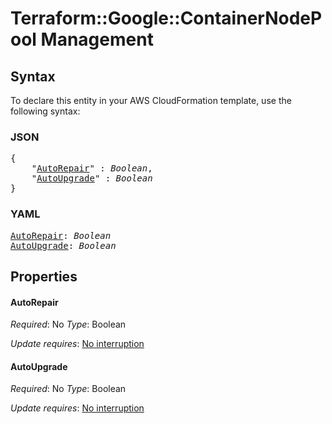 # Terraform::Google::ContainerNodePool Management

## Syntax

To declare this entity in your AWS CloudFormation template, use the following syntax:

### JSON

<pre>
{
    "<a href="#autorepair" title="AutoRepair">AutoRepair</a>" : <i>Boolean</i>,
    "<a href="#autoupgrade" title="AutoUpgrade">AutoUpgrade</a>" : <i>Boolean</i>
}
</pre>

### YAML

<pre>
<a href="#autorepair" title="AutoRepair">AutoRepair</a>: <i>Boolean</i>
<a href="#autoupgrade" title="AutoUpgrade">AutoUpgrade</a>: <i>Boolean</i>
</pre>

## Properties

#### AutoRepair

_Required_: No
_Type_: Boolean

_Update requires_: [No interruption](https://docs.aws.amazon.com/AWSCloudFormation/latest/UserGuide/using-cfn-updating-stacks-update-behaviors.html#update-no-interrupt)

#### AutoUpgrade

_Required_: No
_Type_: Boolean

_Update requires_: [No interruption](https://docs.aws.amazon.com/AWSCloudFormation/latest/UserGuide/using-cfn-updating-stacks-update-behaviors.html#update-no-interrupt)

